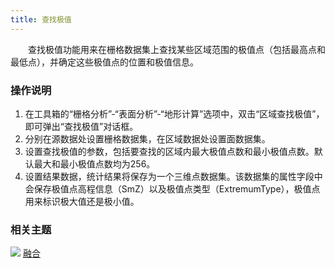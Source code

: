 ```yaml
---
title: 查找极值
---
```


　　查找极值功能用来在栅格数据集上查找某些区域范围的极值点（包括最高点和最低点），并确定这些极值点的位置和极值信息。


### 操作说明


 1. 在工具箱的“栅格分析”-“表面分析”-“地形计算”选项中，双击“区域查找极值”，即可弹出“查找极值”对话框。
 2. 分别在源数据处设置栅格数据集，在区域数据处设置面数据集。
 3. 设置查找极值的参数，包括要查找的区域内最大极值点数和最小极值点数。默认最大和最小极值点数均为256。 
 4. 设置结果数据，统计结果将保存为一个三维点数据集。该数据集的属性字段中会保存极值点高程信息（SmZ）以及极值点类型（ExtremumType），极值点用来标识极大值还是极小值。 


### 相关主题

![](img/smalltitle.png) [融合](Datafuse.html)



